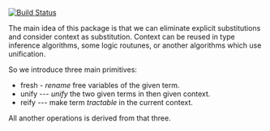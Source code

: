[![Build Status](https://travis-ci.org/fmap/unification.png)](https://travis-ci.org/fmap/unification)

The main idea of this package is that we can eliminate explicit substitutions and consider context as substitution. Context can be reused in type inference algorithms, some logic routunes, or another algorithms which use unification.

So we introduce three main primitives:

* fresh - _rename_ free variables of the given term.
* unify --- _unify_ the two given terms in then given context.
* reify --- make term _tractable_ in the current context.

All another operations is derived from that three.
